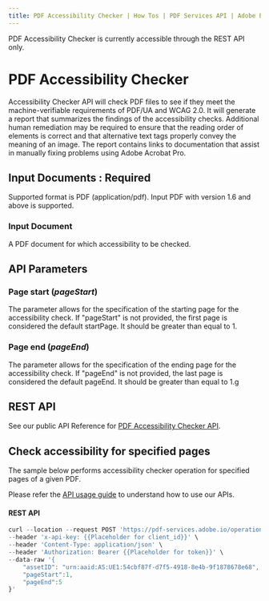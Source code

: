 ```yaml
---
title: PDF Accessibility Checker | How Tos | PDF Services API | Adobe PDF Services
---
```

<InlineAlert slots="text"/>

PDF Accessibility Checker is currently accessible through the REST API only.

# PDF Accessibility Checker

Accessibility Checker API will check PDF files to see if they meet the machine-verifiable requirements of PDF/UA and WCAG 2.0. It will generate a report that summarizes the findings of the accessibility checks. Additional human remediation may be required to ensure that the reading order of elements is correct and that alternative text tags properly convey the meaning of an image. The report contains links to documentation that assist in manually fixing problems using Adobe Acrobat Pro.

## Input Documents : **Required**

Supported format is PDF (application/pdf). Input PDF with version 1.6 and above is supported.

### Input Document

A PDF document for which accessibility to be checked.

## API Parameters

### Page start (_pageStart_)

The parameter allows for the specification of the starting page for the accessibility check. If "pageStart" is not provided, the first page is considered the default startPage. It should be greater than equal to 1.

### Page end (_pageEnd_)

The parameter allows for the specification of the ending page for the accessibility check. If "pageEnd" is not provided, the last page is considered the default pageEnd. It should be greater than equal to 1.g

## REST API

See our public API Reference for [PDF Accessibility Checker API](../../../apis/#tag/PDF-Accessibility-Checker).

## Check accessibility for specified pages

The sample below performs accessibility checker operation for specified pages of a given PDF.

Please refer the [API usage guide](../gettingstarted.md) to understand how to use our APIs.

<CodeBlock slots="heading, code" repeat="1" languages="REST API" />

#### REST API

```javascript
curl --location --request POST 'https://pdf-services.adobe.io/operation/accessibilitychecker' \
--header 'x-api-key: {{Placeholder for client_id}}' \
--header 'Content-Type: application/json' \
--header 'Authorization: Bearer {{Placeholder for token}}' \
--data-raw '{
    "assetID": "urn:aaid:AS:UE1:54cbf87f-d7f5-4918-8e4b-9f1878678e68",
    "pageStart":1,
    "pageEnd":5
}'
```
